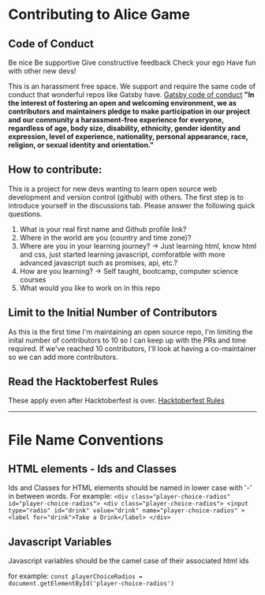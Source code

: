 # Contributing to Alice Game

## Code of Conduct

Be nice
Be supportive
Give constructive feedback
Check your ego
Have fun with other new devs!

This is an harassment free space. We support and require the same code of conduct that wonderful repos like Gatsby have. 
[Gatsby code of conduct](https://www.gatsbyjs.com/contributing/#code-of-conduct)
**"In the interest of fostering an open and welcoming environment, we as contributors and maintainers pledge to make participation in our project and our community a harassment-free experience for everyone, regardless of age, body size, disability, ethnicity, gender identity and expression, level of experience, nationality, personal appearance, race, religion, or sexual identity and orientation."** 



## How to contribute:

This is a project for new devs wanting to learn open source web development and version control (github) with others. The first step is to introduce yourself in the discussions tab. Please answer the following quick questions. 


1. What is your real first name and Github profile link?
2. Where in the world are you (country and time zone)?
3. Where are you in your learning journey? -> Just learning html, know html and css, just started learning javascript, comforatble with more advanced javascript such as promises, api, etc.?
5. How are you learning? -> Self taught, bootcamp, computer science courses
6. What would you like to work on in this repo


## Limit to the Initial Number of Contributors
As this is the first time I'm maintaining an open source repo, I'm limiting the inital number of contributors to 10 so I can keep up with the PRs and time required. If we've reached 10 contributors, I'll look at having a co-maintainer so we can add more contributors.

## Read the Hacktoberfest Rules

These apply even after Hacktoberfest is over.
[Hacktoberfest Rules](https://hacktoberfest.com/participation/#contributors)


_____


# File Name Conventions

## HTML elements - Ids and Classes

Ids and Classes for HTML elements should be named in lower case with '-' in between words. For example:
      `<div class="player-choice-radios" id="player-choice-radios">
				<div class="player-choice-radios">
					<input 
					type="radio"
					id="drink"
					value="drink"
					name="player-choice-radios"
					>
					<label for="drink">Take a Drink</label>
				</div>`
        
## Javascript Variables

Javascript variables should be the camel case of their associated html ids

for example:
`const playerChoiceRadios = document.getElementById('player-choice-radios')`

